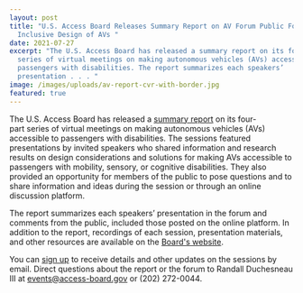 ```yaml
---
layout: post
title: "U.S. Access Board Releases Summary Report on AV Forum Public Forum on
  Inclusive Design of AVs "
date: 2021-07-27
excerpt: "The U.S. Access Board has released a summary report on its four-part
  series of virtual meetings on making autonomous vehicles (AVs) accessible to
  passengers with disabilities. The report summarizes each speakers’
  presentation . . . "
image: /images/uploads/av-report-cvr-with-border.jpg
featured: true
---
```

The U.S. Access Board has released a [summary report](https://www.access-board.gov/av/report.html) on its four-part series of virtual meetings on making autonomous vehicles (AVs) accessible to passengers with disabilities. The sessions featured presentations by invited speakers who shared information and research results on design considerations and solutions for making AVs accessible to passengers with mobility, sensory, or cognitive disabilities. They also provided an opportunity for members of the public to pose questions and to share information and ideas during the session or through an online discussion platform. 

The report summarizes each speakers’ presentation in the forum and comments from the public, included those posted on the online platform. In addition to the report, recordings of each session, presentation materials, and other resources are available on the [Board's website](https://www.access-board.gov/av/). 

You can [sign up](https://public.govdelivery.com/accounts/USACCESS/subscriber/new?topic_id=USACCESS_13) to receive details and other updates on the sessions by email. Direct questions about the report or the forum to Randall Duchesneau III at [events@access-board.gov](mailto:events@access-board.gov) or (202) 272-0044.
